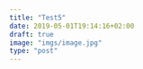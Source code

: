 ```yaml
---
title: "Test5"
date: 2019-05-01T19:14:16+02:00
draft: true
image: "imgs/image.jpg"
type: "post"
---
```


